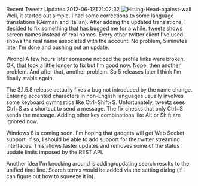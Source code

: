 Recent Tweetz Updates
2012-06-12T21:02:32
![Hitting-Head-against-wall](/cdn/images/blog/Tweetz-Updates_D058/Hitting-Head-against-wall.jpg)Well, it started out simple. I had some corrections to some language translations (German and Italian). After adding the updated translations, I decided to fix something that has bugged me for a while. [tweetz](/tweetz) shows screen names instead of real names. Every other twitter client I've used shows the real name associated with the account. No problem, 5 minutes later I'm done and pushing out an update.

Wrong! A few hours later someone noticed the profile links were broken. OK, that took a little longer to fix but I'm good now. Nope, then another problem. And after that, another problem. So 5 releases later I think I'm finally stable again.

The 3.1.5.8 release actually fixes a bug not introduced by the name change. Entering accented characters in non-English languages usually involves some keyboard gymnastics like Ctrl+Shift+S. Unfortunately, tweetz sees Ctrl+S as a shortcut to send a message. The fix checks that only Ctrl+S sends the message. Adding other key combinations like Alt or Shift are ignored now.

Windows 8 is coming soon. I'm hoping that gadgets will get Web Socket support. If so, I should be able to add support for the twitter streaming interfaces. This allows faster updates and removes some of the status update limits imposed by the REST API.

Another idea I'm knocking around is adding/updating search results to the unified time line. Search terms would be added via the setting dialog (if I can figure out how to squeeze it in).
